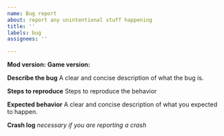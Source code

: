 ```yaml
---
name: Bug report
about: report any unintentional stuff happening
title: ''
labels: bug
assignees: ''

---
```


**Mod version:**
**Game version:**

**Describe the bug**
A clear and concise description of what the bug is.

**Steps to reproduce**
Steps to reproduce the behavior

**Expected behavior**
A clear and concise description of what you expected to happen.

**Crash log** *necessary if you are reporting a crash*

